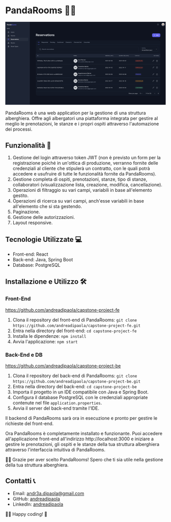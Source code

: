 # PandaRooms 🐼🏨

![Banner di PandaRooms](src/main/resources/reservations.png)

PandaRooms è una web application per la gestione di una struttura alberghiera. Offre agli albergatori una piattaforma integrata per gestire al meglio le prenotazioni, le stanze e i propri ospiti attraverso l'automazione dei processi.

## Funzionalità 🚀

1. Gestione del login attraverso token JWT (non è previsto un form per la registrazione poiché in un'ottica di produzione, verranno fornite delle credenziali al cliente che stipulerà un contratto, con le quali potrà accedere e usufruire di tutte le funzionalità fornite da PandaRooms).
2. Gestione completa di ospiti, prenotazioni, stanze, tipo di stanze, collaboratori (visualizzazione lista, creazione, modifica, cancellazione).
3. Operazioni di filtraggio su vari campi, variabili in base all'elemento gestito.
4. Operazioni di ricerca su vari campi, anch'esse variabili in base all'elemento che si sta gestendo.
5. Paginazione.
6. Gestione delle autorizzazioni.
7. Layout responsive.

## Tecnologie Utilizzate 💻

- Front-end: React
- Back-end: Java, Spring Boot
- Database: PostgreSQL

## Installazione e Utilizzo 🛠️

### Front-End
https://github.com/andreadipaola/capstone-project-fe

1. Clona il repository del front-end di PandaRooms: ```git clone https://github.com/andreadipaola/capstone-project-fe.git```
2. Entra nella directory del front-end: ```cd capstone-project-fe```
3. Installa le dipendenze: ```npm install```
4. Avvia l'applicazione: ```npm start```

### Back-End e DB
https://github.com/andreadipaola/capstone-project-be

1. Clona il repository del back-end di PandaRooms: ```git clone https://github.com/andreadipaola/capstone-project-be.git```
2. Entra nella directory del back-end: ```cd capstone-project-be```
3. Importa il progetto in un IDE compatibile con Java e Spring Boot.
4. Configura il database PostgreSQL con le credenziali appropriate contenute nel file `application.properties`.
5. Avvia il server del back-end tramite l'IDE.

Il backend di PandaRooms sarà ora in esecuzione e pronto per gestire le richieste del front-end.

Ora PandaRooms è completamente installato e funzionante. Puoi accedere all'applicazione front-end all'indirizzo http://localhost:3000 e iniziare a gestire le prenotazioni, gli ospiti e le stanze della tua struttura alberghiera attraverso l'interfaccia intuitiva di PandaRooms.

🚀🐼 Grazie per aver scelto PandaRooms! Spero che ti sia utile nella gestione della tua struttura alberghiera.

## Contatti 📞

- Email: andr3a.dipaola@gmail.com
- GitHub: [andreadipaola](https://github.com/andreadipaola)
- LinkedIn: [andreadipaola](https://www.linkedin.com/in/andreadipaola/)

🐼🏨 Happy coding! 🚀
